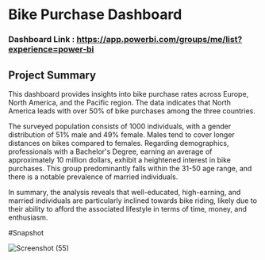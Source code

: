 
# Bike Purchase Dashboard

### Dashboard Link : https://app.powerbi.com/groups/me/list?experience=power-bi
## Project Summary

This dashboard provides insights into bike purchase rates across Europe, North America, and the Pacific region. The data indicates that North America leads with over 50% of bike purchases among the three countries.

The surveyed population consists of 1000 individuals, with a gender distribution of 51% male and 49% female. Males tend to cover longer distances on bikes compared to females. Regarding demographics, professionals with a Bachelor's Degree, earning an average of approximately 10 million dollars, exhibit a heightened interest in bike purchases. This group predominantly falls within the 31-50 age range, and there is a notable prevalence of married individuals.

In summary, the analysis reveals that well-educated, high-earning, and married individuals are particularly inclined towards bike riding, likely due to their ability to afford the associated lifestyle in terms of time, money, and enthusiasm.


#Snapshot

![Screenshot (55)](https://github.com/ElizabethSesebor/PowerBI-Projects/assets/103274299/701d9737-b9f8-41f7-bc18-d6db1ba4154c)


